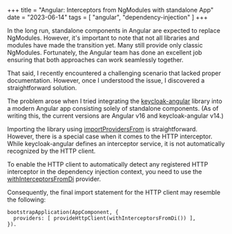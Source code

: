 +++
title = "Angular: Interceptors from NgModules with standalone App"
date = "2023-06-14"
tags = [
    "angular",
    "dependency-injection"
]
+++

In the long run, standalone components in Angular are expected to replace NgModules. However, it's important to note that not all libraries and modules have made the transition yet. Many still provide only classic NgModules. Fortunately, the Angular team has done an excellent job ensuring that both approaches can work seamlessly together.
<!--more-->

That said, I recently encountered a challenging scenario that lacked proper documentation. However, once I understood the issue, I discovered a straightforward solution.

The problem arose when I tried integrating the [keycloak-angular](https://github.com/mauriciovigolo/keycloak-angular) library into a modern Angular app consisting solely of standalone components. (As of writing this, the current versions are Angular v16 and keycloak-angular v14.)

Importing the library using [importProvidersFrom](https://angular.io/api/core/importProvidersFrom) is straightforward. However, there is a special case when it comes to the HTTP interceptor. While keycloak-angular defines an interceptor service, it is not automatically recognized by the HTTP client.

To enable the HTTP client to automatically detect any registered HTTP interceptor in the dependency injection context, you need to use the [withInterceptorsFromDi](https://angular.io/api/common/http/withInterceptorsFromDi) provider.

Consequently, the final import statement for the HTTP client may resemble the following:

```ts{hl_lines=[2]}
bootstrapApplication(AppComponent, {
  providers: [ provideHttpClient(withInterceptorsFromDi()) ],
}).
```